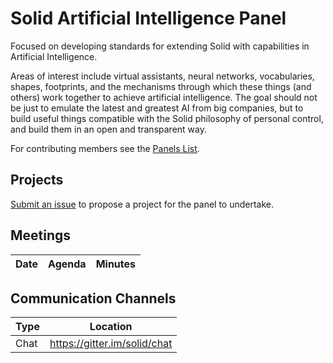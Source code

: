 # Solid Artificial Intelligence Panel

Focused on developing standards for extending Solid with capabilities in Artificial Intelligence.

Areas of interest include virtual assistants, neural networks, vocabularies, shapes, footprints, and the mechanisms through which these things (and others) work together to achieve artificial intelligence. 
The goal should not be just to emulate the latest and greatest AI from big companies, but to build useful things compatible with the Solid philosophy of personal control, and build them in an open and transparent way.
 

For contributing members see the
[Panels List](https://github.com/solid/process/blob/master/panels.md#artificial-intelligence).

## Projects

[Submit an issue](https://github.com/solid/artificial-intelligence-panel/issues/new)
to propose a project for the panel to undertake.

## Meetings

| Date | Agenda | Minutes |
| ---- | ------ | ------- |


## Communication Channels

| Type | Location |
| ---- | ---- |
| Chat | <https://gitter.im/solid/chat> |


